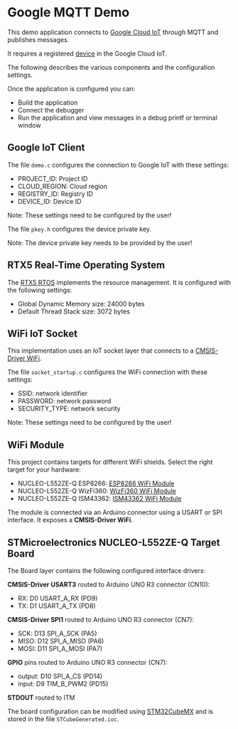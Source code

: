 Google MQTT Demo
================

This demo application connects to 
[Google Cloud IoT](https://cloud.google.com/solutions/iot/) 
through MQTT and publishes messages.

It requires a registered [device](https://www2.keil.com/iot/google) in the Google Cloud IoT.

The following describes the various components and the configuration settings.

Once the application is configured you can:
 - Build the application
 - Connect the debugger
 - Run the application and view messages in a debug printf or terminal window


Google IoT Client
-----------------
The file `demo.c` configures the connection to Google IoT with these settings:
 - PROJECT_ID:   Project ID
 - CLOUD_REGION: Cloud region
 - REGISTRY_ID:  Registry ID
 - DEVICE_ID:    Device ID

Note: These settings need to be configured by the user!

The file `pkey.h` configures the device private key.

Note: The device private key needs to be provided by the user!


RTX5 Real-Time Operating System
-------------------------------
The [RTX5 RTOS](https://arm-software.github.io/CMSIS_5/RTOS2/html/rtx5_impl.html) 
implements the resource management. It is configured with the following settings:

- Global Dynamic Memory size: 24000 bytes
- Default Thread Stack size: 3072 bytes


WiFi IoT Socket
---------------
This implementation uses an IoT socket layer that connects to a 
[CMSIS-Driver WiFi](https://arm-software.github.io/CMSIS_5/Driver/html/index.html).

The file `socket_startup.c` configures the WiFi connection with these settings:
 - SSID:          network identifier
 - PASSWORD:      network password
 - SECURITY_TYPE: network security

Note: These settings need to be configured by the user!


WiFi Module
-----------
This project contains targets for different WiFi shields. Select the right target for your hardware:
 - NUCLEO-L552ZE-Q ESP8266:  [ESP8266 WiFi Module](https://www2.keil.com/iot/shields/wrl13287)
 - NUCLEO-L552ZE-Q WizFi360: [WizFi360 WiFi Module](https://www2.keil.com/iot/shields/wizfi360)
 - NUCLEO-L552ZE-Q ISM43362: [ISM43362 WiFi Module](https://www2.keil.com/iot/shields/ismart43362)

The module is connected via an Arduino connector using a USART or SPI interface.
It exposes a **CMSIS-Driver WiFi**.


STMicroelectronics NUCLEO-L552ZE-Q Target Board
-----------------------------------------------
The Board layer contains the following configured interface drivers:

**CMSIS-Driver USART3** routed to Arduino UNO R3 connector (CN10):
 - RX: D0 USART_A_RX (PD9)
 - TX: D1 USART_A_TX (PD8)

**CMSIS-Driver SPI1** routed to Arduino UNO R3 connector (CN7):
 - SCK:  D13 SPI_A_SCK (PA5)
 - MISO: D12 SPI_A_MISO (PA6)
 - MOSI: D11 SPI_A_MOSI (PA7)

**GPIO** pins routed to Arduino UNO R3 connector (CN7):
 - output: D10 SPI_A_CS (PD14)
 - input:  D9 TIM_B_PWM2 (PD15)

**STDOUT** routed to ITM

The board configuration can be modified using 
[STM32CubeMX](https://www.keil.com/stmicroelectronics-stm32) 
and is stored in the file `STCubeGenerated.ioc`.
